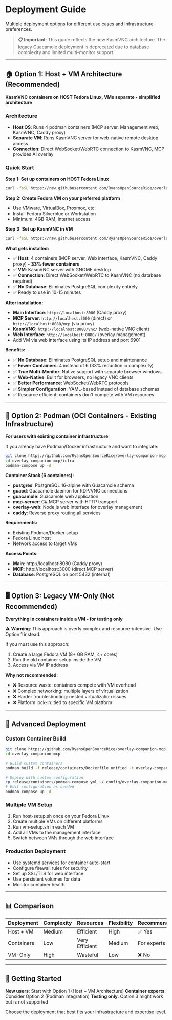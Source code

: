 # Deployment Guide

Multiple deployment options for different use cases and infrastructure preferences.

> **📋 Important**: This guide reflects the new KasmVNC architecture. The legacy Guacamole deployment is deprecated due to database complexity and limited multi-monitor support.

---

## 🏠 Option 1: Host + VM Architecture (Recommended)

**KasmVNC containers on HOST Fedora Linux, VMs separate - simplified architecture**

### Architecture
- **Host OS**: Runs 4 podman containers (MCP server, Management web, KasmVNC, Caddy proxy)
- **Separate VM**: Runs KasmVNC server for web-native remote desktop access
- **Connection**: Direct WebSocket/WebRTC connection to KasmVNC, MCP provides AI overlay

### Quick Start

**Step 1: Set up containers on HOST Fedora Linux**
```bash
curl -fsSL https://raw.githubusercontent.com/RyansOpenSourceRice/overlay-companion-mcp/main/host-setup-kasmvnc.sh | bash
```

**Step 2: Create Fedora VM on your preferred platform**
- Use VMware, VirtualBox, Proxmox, etc.
- Install Fedora Silverblue or Workstation
- Minimum: 4GB RAM, internet access

**Step 3: Set up KasmVNC in VM**
```bash
curl -fsSL https://raw.githubusercontent.com/RyansOpenSourceRice/overlay-companion-mcp/main/vm-setup-kasmvnc.sh | bash
```

**What gets installed:**
- ✅ **Host**: 4 containers (MCP server, Web interface, KasmVNC, Caddy proxy) - **33% fewer containers**
- ✅ **VM**: KasmVNC server with GNOME desktop
- ✅ **Connection**: Direct WebSocket/WebRTC to KasmVNC (no database required)
- ✅ **No Database**: Eliminates PostgreSQL complexity entirely
- ✅ Ready to use in 10-15 minutes

**After installation:**
- **Main Interface**: `http://localhost:8080` (Caddy proxy)
- **MCP Server**: `http://localhost:3000` (direct) or `http://localhost:8080/mcp` (via proxy)
- **KasmVNC**: `http://localhost:8080/vnc/` (web-native VNC client)
- **Web Interface**: `http://localhost:8080/` (overlay management)
- Add VM via web interface using its IP address and port 6901

**Benefits:**
- ✅ **No Database**: Eliminates PostgreSQL setup and maintenance
- ✅ **Fewer Containers**: 4 instead of 6 (33% reduction in complexity)
- ✅ **True Multi-Monitor**: Native support with separate browser windows
- ✅ **Web-Native**: Built for browsers, no legacy VNC clients
- ✅ **Better Performance**: WebSocket/WebRTC protocols
- ✅ **Simpler Configuration**: YAML-based instead of database schemas
- ✅ Resource efficient: containers don't compete with VM resources

---

## 🐳 Option 2: Podman (OCI Containers - Existing Infrastructure)

**For users with existing container infrastructure**

If you already have Podman/Docker infrastructure and want to integrate:

```bash
git clone https://github.com/RyansOpenSourceRice/overlay-companion-mcp.git
cd overlay-companion-mcp/infra
podman-compose up -d
```

**Container Stack (6 containers):**
- **postgres**: PostgreSQL 16-alpine with Guacamole schema
- **guacd**: Guacamole daemon for RDP/VNC connections
- **guacamole**: Guacamole web application
- **mcp-server**: C# MCP server with HTTP transport
- **overlay-web**: Node.js web interface for overlay management
- **caddy**: Reverse proxy routing all services

**Requirements:**
- Existing Podman/Docker setup
- Fedora Linux host
- Network access to target VMs

**Access Points:**
- **Main**: http://localhost:8080 (Caddy proxy)
- **MCP**: http://localhost:3000 (direct MCP server)
- **Database**: PostgreSQL on port 5432 (internal)

---

## 🖥️ Option 3: Legacy VM-Only (Not Recommended)

**Everything in containers inside a VM - for testing only**

⚠️ **Warning**: This approach is overly complex and resource-intensive. Use Option 1 instead.

If you must use this approach:
1. Create a large Fedora VM (8+ GB RAM, 4+ cores)
2. Run the old container setup inside the VM
3. Access via VM IP address

**Why not recommended:**
- ❌ Resource waste: containers compete with VM overhead
- ❌ Complex networking: multiple layers of virtualization
- ❌ Harder troubleshooting: nested virtualization issues
- ❌ Platform lock-in: tied to specific VM platform

---

## 🔧 Advanced Deployment

### Custom Container Build
```bash
git clone https://github.com/RyansOpenSourceRice/overlay-companion-mcp.git
cd overlay-companion-mcp

# Build custom containers
podman build -f release/containers/Dockerfile.unified -t overlay-companion:custom .

# Deploy with custom configuration
cp release/containers/podman-compose.yml ~/.config/overlay-companion-mcp/
# Edit configuration as needed
podman-compose up -d
```

### Multiple VM Setup
1. Run host-setup.sh once on your Fedora Linux
2. Create multiple VMs on different platforms
3. Run vm-setup.sh in each VM
4. Add all VMs to the management interface
5. Switch between VMs through the web interface

### Production Deployment
- Use systemd services for container auto-start
- Configure firewall rules for security
- Set up SSL/TLS for web interface
- Use persistent volumes for data
- Monitor container health

---

## 📊 Comparison

| Deployment | Complexity | Resources | Flexibility | Recommended |
|------------|------------|-----------|-------------|-------------|
| Host + VM  | Medium     | Efficient | High        | ✅ Yes      |
| Containers | Low        | Very Efficient | Medium | For experts |
| VM-Only    | High       | Wasteful  | Low         | ❌ No       |

---

## 🚀 Getting Started

**New users**: Start with Option 1 (Host + VM Architecture)
**Container experts**: Consider Option 2 (Podman integration)
**Testing only**: Option 3 might work but is not supported

Choose the deployment that best fits your infrastructure and expertise level.